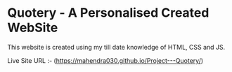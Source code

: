 # Quotery - A Personalised Created WebSite

This website is created using my till date knowledge of HTML, CSS and JS.<br>

Live Site URL :- (https://mahendra030.github.io/Project---Quotery/)
